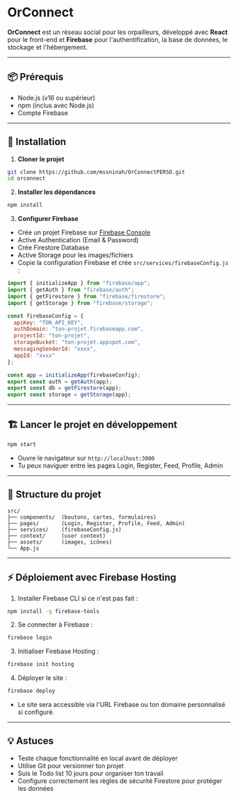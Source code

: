 # OrConnect

**OrConnect** est un réseau social pour les orpailleurs, développé avec **React** pour le front-end et **Firebase** pour l'authentification, la base de données, le stockage et l'hébergement.

---

## 📦 Prérequis

* Node.js (v16 ou supérieur)
* npm (inclus avec Node.js)
* Compte Firebase

---

## 🚀 Installation

1. **Cloner le projet**

```bash
git clone https://github.com/mssninah/OrConnectPERSO.git
cd orconnect
```

2. **Installer les dépendances**

```bash
npm install
```

3. **Configurer Firebase**

* Crée un projet Firebase sur [Firebase Console](https://console.firebase.google.com/)
* Active Authentication (Email & Password)
* Crée Firestore Database
* Active Storage pour les images/fichiers
* Copie la configuration Firebase et crée `src/services/firebaseConfig.js` :

```js
import { initializeApp } from "firebase/app";
import { getAuth } from "firebase/auth";
import { getFirestore } from "firebase/firestore";
import { getStorage } from "firebase/storage";

const firebaseConfig = {
  apiKey: "TON_API_KEY",
  authDomain: "ton-projet.firebaseapp.com",
  projectId: "ton-projet",
  storageBucket: "ton-projet.appspot.com",
  messagingSenderId: "xxxx",
  appId: "xxxx"
};

const app = initializeApp(firebaseConfig);
export const auth = getAuth(app);
export const db = getFirestore(app);
export const storage = getStorage(app);
```

---

## 🏗️ Lancer le projet en développement

```bash
npm start
```

* Ouvre le navigateur sur `http://localhost:3000`
* Tu peux naviguer entre les pages Login, Register, Feed, Profile, Admin

---

## 📁 Structure du projet

```
src/
├── components/  (boutons, cartes, formulaires)
├── pages/       (Login, Register, Profile, Feed, Admin)
├── services/    (firebaseConfig.js)
├── context/     (user context)
├── assets/      (images, icônes)
└── App.js
```

---

## ⚡ Déploiement avec Firebase Hosting

1. Installer Firebase CLI si ce n'est pas fait :

```bash
npm install -g firebase-tools
```

2. Se connecter à Firebase :

```bash
firebase login
```

3. Initialiser Firebase Hosting :

```bash
firebase init hosting
```

4. Déployer le site :

```bash
firebase deploy
```

* Le site sera accessible via l'URL Firebase ou ton domaine personnalisé si configuré.

---

## 💡 Astuces

* Teste chaque fonctionnalité en local avant de déployer
* Utilise Git pour versionner ton projet
* Suis le Todo list 10 jours pour organiser ton travail
* Configure correctement les règles de sécurité Firestore pour protéger les données
